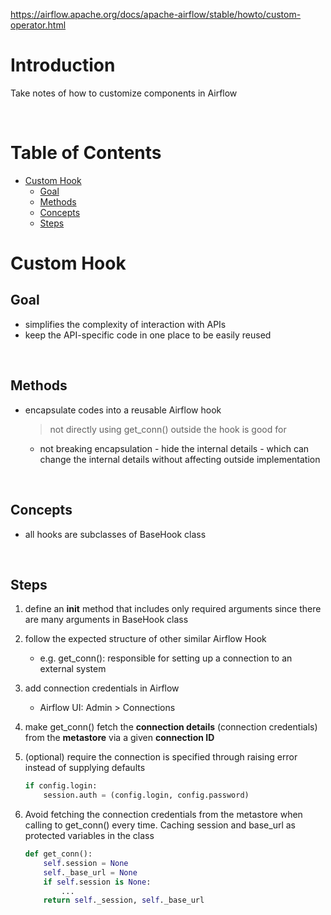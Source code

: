 https://airflow.apache.org/docs/apache-airflow/stable/howto/custom-operator.html

<!-- omit in toc -->
# Introduction
Take notes of how to customize components in Airflow

<br />

<!-- omit in toc -->
# Table of Contents
- [Custom Hook](#custom-hook)
  - [Goal](#goal)
  - [Methods](#methods)
  - [Concepts](#concepts)
  - [Steps](#steps)

# Custom Hook
## Goal
* simplifies the complexity of interaction with APIs
* keep the API-specific code in one place to be easily reused

<br />

## Methods
* encapsulate codes into a reusable Airflow hook
  > not directly using get_conn() outside the hook is good for
    * not breaking encapsulation - hide the internal details - which can change the internal details without affecting outside implementation

<br />

## Concepts
* all hooks are subclasses of BaseHook class

<br />

## Steps
1. define an **init** method that includes only required arguments since there are many arguments in BaseHook class
2. follow the expected structure of other similar Airflow Hook
   * e.g. get_conn(): responsible for setting up a connection to an external system
3. add connection credentials in Airflow
    * Airflow UI: Admin > Connections

4. make get_conn() fetch the **connection details** (connection credentials) from the **metastore** via a given **connection ID**
5. (optional) require the connection is specified through raising error instead of supplying defaults

    ```python
    if config.login:
        session.auth = (config.login, config.password)
    ```
6. Avoid fetching the connection credentials from the metastore when calling to get_conn() every time. Caching session and base_url as protected variables in the class

    ```python
    def get_conn():
        self.session = None
        self._base_url = None
        if self.session is None:
            ...
        return self._session, self._base_url
    ``` 
